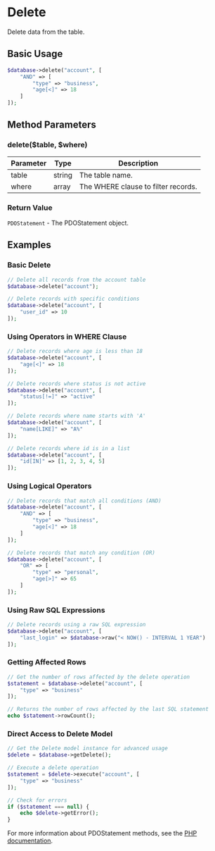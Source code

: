 # Delete

Delete data from the table.

## Basic Usage

```php
$database->delete("account", [
    "AND" => [
        "type" => "business",
        "age[<]" => 18
    ]
]);
```

## Method Parameters

### delete($table, $where)

| Parameter | Type | Description |
|-----------|------|-------------|
| table | string | The table name. |
| where | array | The WHERE clause to filter records. |

### Return Value

`PDOStatement` - The PDOStatement object.

## Examples

### Basic Delete

```php
// Delete all records from the account table
$database->delete("account");

// Delete records with specific conditions
$database->delete("account", [
    "user_id" => 10
]);
```

### Using Operators in WHERE Clause

```php
// Delete records where age is less than 18
$database->delete("account", [
    "age[<]" => 18
]);

// Delete records where status is not active
$database->delete("account", [
    "status[!=]" => "active"
]);

// Delete records where name starts with 'A'
$database->delete("account", [
    "name[LIKE]" => "A%"
]);

// Delete records where id is in a list
$database->delete("account", [
    "id[IN]" => [1, 2, 3, 4, 5]
]);
```

### Using Logical Operators

```php
// Delete records that match all conditions (AND)
$database->delete("account", [
    "AND" => [
        "type" => "business",
        "age[<]" => 18
    ]
]);

// Delete records that match any condition (OR)
$database->delete("account", [
    "OR" => [
        "type" => "personal",
        "age[>]" => 65
    ]
]);
```

### Using Raw SQL Expressions

```php
// Delete records using a raw SQL expression
$database->delete("account", [
    "last_login" => $database->raw("< NOW() - INTERVAL 1 YEAR")
]);
```

### Getting Affected Rows

```php
// Get the number of rows affected by the delete operation
$statement = $database->delete("account", [
    "type" => "business"
]);

// Returns the number of rows affected by the last SQL statement
echo $statement->rowCount();
```

### Direct Access to Delete Model

```php
// Get the Delete model instance for advanced usage
$delete = $database->getDelete();

// Execute a delete operation
$statement = $delete->execute("account", [
    "type" => "business"
]);

// Check for errors
if ($statement === null) {
    echo $delete->getError();
}
```

For more information about PDOStatement methods, see the [PHP documentation](http://php.net/manual/en/class.pdostatement.php).